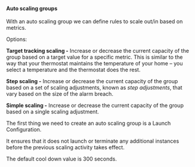 #### Auto scaling groups

With an auto scaling group we can define rules to scale out/in based on metrics.

Options:

**Target tracking scaling -** Increase or decrease the current capacity of the group based on a target value  for a specific metric. This is similar to the way that your thermostat maintains the temperature of your home – you select a temperature and  the thermostat does the rest.

**Step scaling -** Increase or decrease the current capacity of the group based on a set of scaling adjustments, known as *step adjustments*, that vary based on the size of the alarm breach.

**Simple scaling -** Increase or decrease the current capacity of the group based on a single scaling adjustment.



The first thing we need to create an auto scaling group is a Launch Configuration.

It ensures that it does not launch or terminate any additional instances before the previous scaling activity takes effect.

The default cool down value is 300 seconds.

